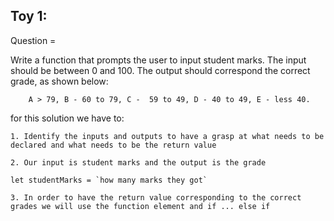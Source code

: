 ## Toy 1:

Question = 

Write a function that prompts the user to input student marks. The input should be between 0 and 100. The output should correspond the correct grade, as shown below: 

        A > 79, B - 60 to 79, C -  59 to 49, D - 40 to 49, E - less 40.

for this solution we have to:
    
    1. Identify the inputs and outputs to have a grasp at what needs to be declared and what needs to be the return value

    2. Our input is student marks and the output is the grade

    let studentMarks = `how many marks they got`

    3. In order to have the return value corresponding to the correct grades we will use the function element and if ... else if
